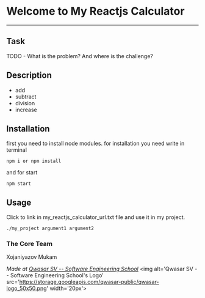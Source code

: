 # Welcome to My Reactjs Calculator
***

## Task
TODO - What is the problem? And where is the challenge?

## Description
 - add
 - subtract
 - division
 - increase
## Installation
first you need to install node modules. for installation you need write in terminal
```
npm i or npm install 
```
and for start
```
npm start
```

## Usage
Click to link in my_reactjs_calculator_url.txt file and use it in my project.
```
./my_project argument1 argument2
```

### The Core Team

Xojaniyazov Mukam


<span><i>Made at <a href='https://qwasar.io'>Qwasar SV -- Software Engineering School</a></i></span>
<span><img alt='Qwasar SV -- Software Engineering School's Logo' src='https://storage.googleapis.com/qwasar-public/qwasar-logo_50x50.png' width='20px'></span>
